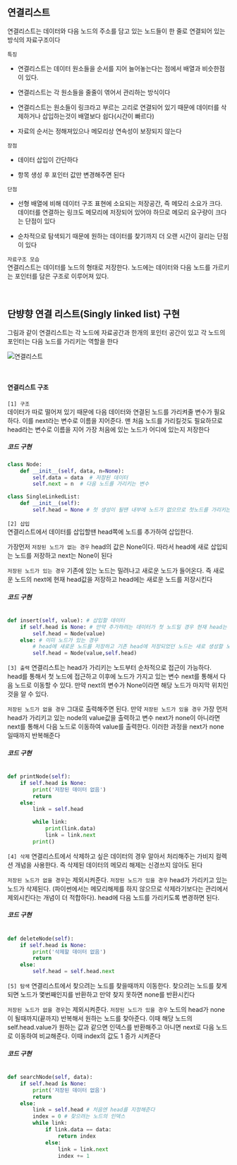 ## 연결리스트
연결리스트는 데이터와 다음 노드의 주소를 담고 있는 노드들이 한 줄로 연결되어 있는 방식의 자료구조이다         

```특징```    

- 연결리스트는 데이터 원소들을 순서를 지어 늘어놓는다는 점에서 배열과 비슷한점이 있다.     

- 연결리스트는 각 원소들을 줄줄이 엮어서 관리하는 방식이다    

- 연결리스트는 원소들이 링크라고 부르는 고리로 연결되어 있기 때문에 데이터를 삭제하거나 삽입하는것이 배열보다 쉽다(시간이 빠르다)      

- 자료의 순서는 정해져있으나 메모리상 연속성이 보장되지 않는다    

```장점```   
- 데이터 삽입이 간단하다   

- 항목 생성 후 포인터 값만 변경해주면 된다    

```단점```   
- 선형 배열에 비해 데이터 구조 표현에 소요되는 저장공간, 즉 메모리 소요가 크다. 데이터를 연결하는 링크도 메모리에 저장되어 있어야 하므로 메모리 요구량이 크다는 단점이 있다   

- 순차적으로 탐색되기 때문에 원하는 데이터를 찾기까지 더 오랜 시간이 걸리는 단점이 있다    


```자료구조 모습```    
연결리스트는 데이터를 노드의 형태로 저장한다. 노드에는 데이터와 다음 노드를 가르키는 포인터를 담은 구조로 이루어져 있다.    

<br>

## 단뱡향 연결 리스트(Singly linked list) 구현

그림과 같이 연결리스트는 각 노드에 자료공간과 한개의 포인터 공간이 있고 각 노드의 포인터는 다음 노드를 가리키는 역할을 한다 

![연결리스트](https://user-images.githubusercontent.com/64240637/114816078-665dc580-9df2-11eb-9640-d03f2bb2e279.png)

<br>

#### 연결리스트 구조   

```[1] 구조```   
데이터가 따로 떨어져 있기 때문에 다음 데이터와 연결된 노드를 가리켜줄 변수가 필요하다. 이를 next라는 변수로 이름을 지어준다. 맨 처음 노드를 가리킬것도 필요하므로 head라는 변수로 이름을 지어 가장 처음에 있는 노드가 어디에 있는지 저장한다    

##### 코드 구현
```python
class Node:
	def __init__(self, data, n=None):
		self.data = data  # 저장된 데이터
		self.next = n  # 다음 노드를 가리키는 변수 

class SingleLinkedList:
	def __init__(self):
		self.head = None # 첫 생성이 될땐 내부에 노드가 없으므로 첫노드를 가리키는 head의 값은 None이 된다
```

```[2] 삽입```    
연결리스트에서 데이터를 삽입할땐 head쪽에 노드를 추가하여 삽입한다.     

가장먼저 ```저장된 노드가 없는 경우``` head의 값은 None이다. 따라서 head에 새로 삽입되는 노드를 저장하고 next는 None이 된다         

```저장된 노드가 있는 경우``` 기존에 있는 노드는 밀려나고 새로운 노드가 들어온다. 즉 새로운 노드의 next에 현재 head값을 저장하고 head에는 새로운 노드를 저장시킨다 

##### 코드 구현
```python

def insert(self, value): # 삽입할 데이터 
	if self.head is None: # 만약 추가하려는 데이터가 첫 노드일 경우 현재 head는 None이다
		self.head = Node(value)
	else: # 이미 노드가 있는 경우
		# head에 새로운 노드를 저장하고 기존 head에 저장되었던 노드는 새로 생성할 노드의 next로 저장
		self.head = Node(value,self.head) 
```

```[3] 출력```
연결리스트는 head가 가리키는 노드부터 순차적으로 접근이 가능하다.   
head를 통해서 첫 노드에 접근하고 이후에 노드가 가지고 있는 변수 next를 통해서 다음 노드로 이동할 수 있다. 만약 next의 변수가 None이라면 해당 노드가 마지막 위치인것을 알 수 있다.    

```저장된 노드가 없을 경우``` 그대로 출력해주면 된다. 만약 ```저장된 노드가 있을 경우``` 가장 먼저 head가 가리키고 있는 node의 value값을 출력하고 변수 next가 none이 아니라면 next를 통해서 다음 노드로 이동하여 value를 출력한다. 이러한 과정을 next가 none일때까지 반복해준다   
##### 코드 구현
```python

def printNode(self):
	if self.head is None:
		print('저장된 데이터 없음')
		return
	else:
		link = self.head

		while link: 
			print(link.data)
			link = link.next
		print()
```

```[4] 삭제```
연결리스트에서 삭제하고 싶은 데이터의 경우 알아서 처리해주는 가비지 컬렉션 개념을 사용한다. 즉 삭제된 데이터의 메모리 해제는 신경쓰지 않아도 된다

```저장된 노드가 없을 경우```는 제외시켜준다. ```저장된 노드가 있을 경우``` head가 가리키고 있는 노드가 삭제된다. (파이썬에서는 메모리해제를 하지 않으므로 삭제라기보다는 관리에서 제외시킨다는 개념이 더 적합하다). head에 다음 노드를 가리키도록 변경하면 된다. 
##### 코드 구현
```python

def deleteNode(self):
	if self.head is None:
		print('삭제할 데이터 없음')
		return
	else:
		self.head = self.head.next
```

```[5] 탐색```
연결리스트에서 찾으려는 노드를 찾을때까지 이동한다. 찾으려는 노드를 찾게되면 노드가 몇번째인지를 반환하고 만약 찾지 못하면 none를 반환시킨다

```저장된 노드가 없을 경우```는 제외시켜준다. ```저장된 노드가 있을 경우``` 노드의 head가 none이 될때까지(끝까지) 반복해서 원하는 노드를 찾아준다. 이때 해당 노드의 self.head.value가 원하는 값과 같으면 인덱스를 반환해주고 아니면 next로 다음 노드로 이동하여 비교해준다. 이때 index의 값도 1 증가 시켜준다
##### 코드 구현
```python

def searchNode(self, data):
	if self.head is None:
		print('저장된 데이터 없음')
		return
	else:
		link = self.head # 처음엔 head를 지정해준다
		index = 0 # 찾으려는 노드의 인덱스
		while link:
			if link.data == data:
				return index
			else:
				link = link.next
				index += 1
```





